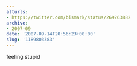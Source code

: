```yaml
---
alturls:
- https://twitter.com/bismark/status/269263882
archive:
- 2007-09
date: '2007-09-14T20:56:23+00:00'
slug: '1189803383'
---
```


feeling stupid


